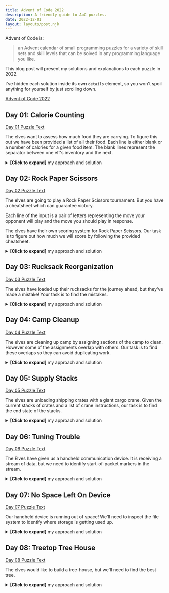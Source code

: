 ```yaml
---
title: Advent of Code 2022
description: A friendly guide to AoC puzzles.
date: 2022-12-01
layout: layouts/post.njk
---
```


Advent of Code is:

> an Advent calendar of small programming puzzles for a variety of skill sets and skill levels that can be solved in any programming language you like.

This blog post will present my solutions and explanations to each puzzle in 2022.

I've hidden each solution inside its own `details` element, so you won't spoil anything for yourself by just scrolling down.

[Advent of Code 2022](https://adventofcode.com/2022)

## Day 01: Calorie Counting

[Day 01 Puzzle Text](https://adventofcode.com/2022/day/1)

The elves want to assess how much food they are carrying. To figure this out we have been provided a list of all their food. Each line is either blank or a number of calories for a given food item. The blank lines represent the separator between one elf's inventory and the next.

<details>
  <summary><strong>[Click to expand]</strong> my approach and solution</summary>

So generally I want to add up numbers, but start a new count each time I encounter a blank line.

I chose to model this as an array of numbers, each representing the total calories held by one elf. Rather than append new entries to the end, I push them on to the front since this means the "current" inventory is always the one at the front. This way I avoid needing to fiddle around with array lengths to get the last element in an arary.

To parse our input data into this model, I use a reducer. On each line:

- If the line is empty: Start a new entry in our model by pushing the value `0` into the front of the array.

```ts
[0, currentInventory, ...otherInventories];
```

- If the line is non-empty: Add the value of this line to the "current" inventory by adding its value to the first value in the array.

```ts
[currentInventory + parseInt(line), ...otherInventories];
```

Once I have the data in this format, both parts are trivial.

Part 1 wants the largest single value, so I use another reducer to scan the array and hold onto the largest value as it goes.

```ts
getElfInventories(getInputStrings(filePath)).reduce(
	(greatest, elf) => Math.max(greatest, elf),
	-Infinity
);
```

Part 2 wants the sum of the three largest values, so I do a descending sort and slice off the first three values.

```ts
getElfInventories(getInputStrings(filePath))
	// Descending sort, puts largest values at the beginning
	.sort((a, b) => b - a)
	// Take the first/largest three
	.slice(0, 3)
	// Sum
	.reduce((acc, curr) => acc + curr);
```

[Full Day 01 Source Code](https://github.com/fildon/AdventOfCode2022/blob/main/src/01-calorie-counting/solutions.ts)

</details>

## Day 02: Rock Paper Scissors

[Day 02 Puzzle Text](https://adventofcode.com/2022/day/1)

The elves are going to play a Rock Paper Scissors tournament. But you have a cheatsheet which can guarantee victory.

Each line of the input is a pair of letters representing the move your opponent will play and the move you should play in response.

The elves have their own scoring system for Rock Paper Scissors. Our task is to figure out how much we will score by following the provided cheatsheet.

<details>
  <summary><strong>[Click to expand]</strong> my approach and solution</summary>

This task is a series of lookups.

- First lookup the move each letter in the input represents
- Then lookup the score provided by the move you played
- Finally lookup the score provided by the result for that round

For part 1, I implemented the three lookups in three different ways, just to amuse myself. The first I use a switch statement, the second an `Array.prototype.indexOf` and the third a regular object.

First lookup:

```ts
/**
 * A for Rock, B for Paper, and C for Scissors.
 * X for Rock, Y for Paper, and Z for Scissors.
 */
const parseLetter = (letter: string): Shape => {
	switch (letter) {
		case "A":
		case "X":
			return "Rock";
		case "B":
		case "Y":
			return "Paper";
		default:
			return "Scissors";
	}
};
```

Second lookup:

```ts
/**
 * 1 for Rock, 2 for Paper, and 3 for Scissors
 */
const shapeScore = (shape: Shape): number =>
	["Rock", "Paper", "Scissors"].indexOf(shape) + 1;
```

Third lookup:

```ts
/**
 * 0 if you lost, 3 if the round was a draw, and 6 if you won
 */
const outcomeScore = ([theirPlay, myPlay]: Round): number => {
	const outcomeMap: Record<Shape, Record<Shape, number>> = {
		Rock: { Rock: 3, Paper: 6, Scissors: 0 },
		Paper: { Rock: 0, Paper: 3, Scissors: 6 },
		Scissors: { Rock: 6, Paper: 0, Scissors: 3 },
	};
	return outcomeMap[theirPlay][myPlay];
};
```

For part 2 it is revealed that we need to decrypt the instructions before using them directly. This only slightly changes the behaviour of the first lookup.

```ts
/**
 * X means you need to lose,
 * Y means you need to end the round in a draw,
 * and Z means you need to win.
 */
const decryptRound = (line: string): Round => {
	const [theirLetter, myLetter] = line.split(" ");
	const theirPlay = parseLetter(theirLetter);
	const decryptionMap: Record<Shape, Record<string, Shape>> = {
		Rock: { X: "Scissors", Y: "Rock", Z: "Paper" },
		Paper: { X: "Rock", Y: "Paper", Z: "Scissors" },
		Scissors: { X: "Paper", Y: "Scissors", Z: "Rock" },
	};
	return [theirPlay, decryptionMap[theirPlay][myLetter]];
};
```

[Full Day 02 Source Code](https://github.com/fildon/AdventOfCode2022/blob/main/src/02-rock-paper-scissors/solutions.ts)

</details>

## Day 03: Rucksack Reorganization

[Day 03 Puzzle Text](https://adventofcode.com/2022/day/3)

The elves have loaded up their rucksacks for the journey ahead, but they've made a mistake! Your task is to find the mistakes.

<details>
  <summary><strong>[Click to expand]</strong> my approach and solution</summary>

In part one, we are looking for the letter that appears in the first and last half of each input line. To assist with this I implemented a general purpose duplicate finder. Finding duplicates is equivalent to repeated set intersection.

I implement this by mapping all the containers to sets and then using the intersect function to reduce them all to one set. I then map the result back into an array for convenience.

```ts
/**
 * Given sets A and B, return the set of their intersection
 */
const intersect = <Element>(a: Set<Element>, b: Set<Element>) =>
	new Set([...a.values()].filter((value) => b.has(value)));

/**
 * Find all elements that appear in all provided containers
 */
const findDuplicates = <Element>(containers: Element[][]) =>
	Array.from(
		containers.map((container) => new Set(container)).reduce(intersect)
	);
```

Other than that we need some boiler plate code to parse the input into "Containers" (arrays of characters) and scoring the duplicates we find according to the elves' system.

Once put together the part 1 solution is a simple pipeline:

```ts
export const solvePart1 = (filePath: string) =>
	getInputStrings(filePath)
		.map(toContainers)
		.map(getRucksackPriority)
		.reduce((a, b) => a + b);
```

For part two we are now looking for duplicates in each group of three input lines. So the only new code we will need is a way to group in batches of three. A reduce will come in handy here. The trick here is treating the head of our accumulator as our "working group" which we push containers into. Once the "working group" has three containers, we start a new group at the head of the accumulator.

```ts
/**
 * Group containers in batches of three
 */
const group = ([currentGroup, ...otherGroups]: Group[], rucksack: Container) =>
	currentGroup.length < 3
		? [[rucksack, ...currentGroup], ...otherGroups]
		: [[rucksack], currentGroup, ...otherGroups];
```

Once again, our solution is now a simple pipeline:

```ts
export const solvePart2 = (filePath: string) =>
	getInputStrings(filePath)
		.map(toContainers)
		.reduce(group, [[]]) // Second arg is the initially empty group
		.map(getGroupPriority)
		.reduce((a, b) => a + b);
```

[Full Day 03 Source Code](https://github.com/fildon/AdventOfCode2022/blob/main/src/03-rucksack-reorganization/solutions.ts)

</details>

## Day 04: Camp Cleanup

[Day 04 Puzzle Text](https://adventofcode.com/2022/day/4)

The elves are cleaning up camp by assigning sections of the camp to clean. However some of the assignments overlap with others. Our task is to find these overlaps so they can avoid duplicating work.

<details>
  <summary><strong>[Click to expand]</strong> my approach and solution</summary>

There's very little logic to do in this puzzle. Most of the work is parsing the input. I chose to parse each line into a pair of pair of numbers. Here's my data type:

```ts
type Range = [number, number];
type RangePair = [Range, Range];
```

To parse each line we first split by `,` and then by `-`. Since splitting a string returns an array, I also created a type predicate to narrow from an array to a 2-tuple:

```ts
/**
 * A little utility to narrow from an array to a tuple of length 2
 */
const isPair = <T>(elements: T[]): elements is [T, T] => elements.length === 2;
```

This means I now get a little validation on each parsing step:

```ts
/**
 * Parse strings of the form "3-42" to Range
 */
const toRange = (instruction: string): Range => {
	const bounds = instruction.split("-").map((str) => parseInt(str));
	if (isPair(bounds)) return bounds;
	throw new Error(`Unrecognised instruction: ${instruction}`);
};

/**
 * Parse strings of the form "1-12,3-42" to RangePair
 */
const toRangePair = (line: string): RangePair => {
	const nums = line.split(",").map(toRange);
	if (isPair(nums)) return nums;
	throw new Error(`Unrecognised line: ${line}`);
};
```

The only thing remaining is to identify which pairs overlap. This can be done with a oneliner:

```ts
/**
 * Returns true if either range fully overlaps the other
 */
const fullyOverlaps = ([[aStart, aEnd], [bStart, bEnd]]: RangePair): boolean =>
	(aStart <= bStart && aEnd >= bEnd) || (bStart <= aStart && bEnd >= aEnd);
```

The left half of that expression handles the case in which `a` fully overlaps `b`, and the right half handles the case in which `b` fully overlaps `a`.

We now assemble the solution to part 1 as a pipeline:

```ts
export const solvePart1 = (filePath: string) =>
	getInputStrings(filePath).map(toRangePair).filter(fullyOverlaps).length;
```

Part 2 changes only one thing. We are now asked to count any kind of overlap. This requires only a slight modification to our overlapping check. Here's all I had to add for part 2:

```ts
/**
 * Returns true if there is any overlap at all between the two ranges
 */
const partiallyOverlaps = ([
	[aStart, aEnd],
	[bStart, bEnd],
]: RangePair): boolean =>
	(aStart <= bEnd && aEnd >= bStart) || (bStart <= aEnd && bEnd >= aStart);

export const solvePart2 = (filePath: string) =>
	getInputStrings(filePath).map(toRangePair).filter(partiallyOverlaps).length;
```

[Full Day 04 Source Code](https://github.com/fildon/AdventOfCode2022/blob/main/src/04-camp-cleanup/solutions.ts)

</details>

## Day 05: Supply Stacks

[Day 05 Puzzle Text](https://adventofcode.com/2022/day/5)

The elves are unloading shipping crates with a giant cargo crane. Given the current stacks of crates and a list of crane instructions, our task is to find the end state of the stacks.

<details>
  <summary><strong>[Click to expand]</strong> my approach and solution</summary>

This task has three interesting stages:

- Decide on an appropriate data structure
- Parse the input into our data structure
- Execute the crane instructions

Our chosen data structure will need a way to represent a collection of stacks, where each stack is itself a collection of crates. Crates are distinguished only by a single letter. An array of arrays of strings will fit the requirements nicely.

We'll also need to represent all the crane instructions. The instructions are a list, where each item has three interesting pieces of information: the quantity, the source stack and the target stack. To me, this screams "array of objects".

Put together, my data structure is:

```ts
type Stacks = Array<Array<string>>;
type Instruction = {
	qty: number;
	from: number;
	to: number;
};
type CraneJob = { stacks: Stacks; instructions: Instruction[] };
```

The next stage of this task is parsing our input into this structure. _This was very tedious and error prone_. There are lots of potential foot guns here.

- The stacks are "columns" in the input but we would much rather they were in "rows".
- There are many symbols we don't want.
- The instructions are 1-indexed, but we would rather have 0-indexing.

The neatest way I found to do the stacks was as follows:

```ts
stackLines.forEach((line) =>
	line
		.split("")
		// Fetch only the relevant input columns
		.filter((_, i) => i % 4 === 1)
		// Push only the non-empty items to their columns
		.forEach((char, i) => char !== " " && stacks[i].push(char))
);
```

Note in particular the modulo: `i % 4 === 1`. This retrieves the value in the input column at index 1 and then ever 4th column after that. This lines up exactly with the character labels for the crates. Some positions are empty however, and so we also need to skip those rather than push empty symbols onto our internal stacks data structure.

I use a similar code pattern for the instruction parsing:

```ts
const instructions = instructionLines
	.map((line) =>
		line
			.split(" ")
			.filter((_, i) => i % 2 === 1)
			.map((val) => parseInt(val))
	)
	// -1 to transform from 1-index to 0-index
	.map(([qty, from, to]) => ({ qty, from: from - 1, to: to - 1 }));
```

Seriously... that's the hard stuff done 😅, everything after this point was straight forward.

In order to execute an instruction we need a way to apply an instruction to a given stacks state and produce a new stacks state. The gist of which is this:

```ts
const movingSlice = stacks[from].slice(0, qty).reverse();

return stacks.map((stack, i) =>
	i === from
		? stack.slice(qty) // Remove the moving slice from the from column
		: i === to
		? [...movingSlice, ...stack] // Push moving slice on top of the stack
		: stack
);
```

Then producing the final stacks state is a matter of applying a reduce over the instructions list and the starting state:

```ts
return instructions
	.reduce(executeInstruction, stacks)
	.map(([top]) => top)
	.join("");
```

The map and join calls there handle reading the answer off the top of each stack.

And that's part 1!

Part 2 is an easy change with a copy+paste of the part 1 solution, and a one line alteration of the `executeInstruction` implementation. But for neatness I chose to pull out this behaviour difference by way of a curried function.

```ts
const solve =
	({ withMultiMove }: { withMultiMove: boolean }) =>
	(filePath: string) => {
		const { stacks, instructions } = parseFile(filePath);

		return instructions
			.reduce(executeInstruction({ withMultiMove }), stacks)
			.map(([top]) => top)
			.join("");
	};
```

This then gives me the power to create my part 1 solver and part 2 solver using this same curried function:

```ts
export const solvePart1 = solve({ withMultiMove: false });
export const solvePart2 = solve({ withMultiMove: true });
```

[Full Day 05 Source Code](https://github.com/fildon/AdventOfCode2022/blob/main/src/05-supply-stacks/solutions.ts)

</details>

## Day 06: Tuning Trouble

[Day 06 Puzzle Text](https://adventofcode.com/2022/day/6)

The Elves have given us a handheld communication device. It is receiving a stream of data, but we need to identify start-of-packet markers in the stream.

<details>
  <summary><strong>[Click to expand]</strong> my approach and solution</summary>

Part 1 requires us to find the first occurance of 4 adjacent unique symbols. Actually counting and tracking uniqueness among four symbols would be tedious, but there is a quick trick for this: put them all in a Set and confirm that the Set has four members. If any were duplicates then the Set's size will be less than four. Now all we have to do is scan over the input with this approach, and return the first match:

```ts
export const solvePart1 = (filePath: string): number => {
	const datastream = getInput(filePath);

	for (let i = 3; i < datastream.length; i++) {
		if (
			new Set([
				datastream[i - 3],
				datastream[i - 2],
				datastream[i - 1],
				datastream[i],
			]).size === 4
		) {
			return i + 1;
		}
	}

	throw new Error("No marker found");
};
```

When I wrote this, I recognised that hard-coding it for a window size of 4 could be a problem, and I assumed that part 2 would force me to drastically rethink this approach. But no! The only change for part 2 is that the window is now length 14. Out of some dumb stubbornness I copied my part 1 approach but just hardcoded a longer window 🙈

```ts
export const solvePart2 = (filePath: string): number => {
	const datastream = getInput(filePath);

	for (let i = 13; i < datastream.length; i++) {
		if (
			new Set([
				datastream[i - 13],
				datastream[i - 12],
				datastream[i - 11],
				datastream[i - 10],
				datastream[i - 9],
				datastream[i - 8],
				datastream[i - 7],
				datastream[i - 6],
				datastream[i - 5],
				datastream[i - 4],
				datastream[i - 3],
				datastream[i - 2],
				datastream[i - 1],
				datastream[i],
			]).size === 14
		) {
			return i + 1;
		}
	}

	throw new Error("No marker found");
};
```

It ain't pretty or elegant, but it works 😅

[Full Day 06 Source Code](https://github.com/fildon/AdventOfCode2022/blob/main/src/06-tuning-trouble/solutions.ts)

</details>

## Day 07: No Space Left On Device

[Day 07 Puzzle Text](https://adventofcode.com/2022/day/7)

Our handheld device is running out of space! We'll need to inspect the file system to identify where storage is getting used up.

<details>
  <summary><strong>[Click to expand]</strong> my approach and solution</summary>

A traditional file system is best modelled as a Tree datastructure. The fundamental property of a Tree is that it contains a root "Node" and any given Node can contain child Nodes. We can state this up front in our type declarations:

```ts
type FileMeta = {
	name: string;
	size: number;
};
type Directory = {
	name: string;
	parent?: Directory;
	files: Array<FileMeta>;
	subDirectories: Array<Directory>;
};
```

Note I also include an _optional_ parent property on each `Directory`. Every directory has a parent except for the Root which has no parent. An alternative approach to this would be for the Root node's parent to be itself, although I found implementing it that way to be more hassle than it is worth.

Now that we have this datastructure, we must populate it with our input data. For this we can run a reducer over our input instructions. Our starting state is an initially empty Root directory. The only additional trick I used was to include a reference to the current working directory in the state a pass through the reducer. So whereas 'file' and 'dir' inputs insert new information to our growing file system, 'cd' inputs modify our current working directory.

Next we require a measure of the size of each directory. The size of a directory is the size of its files plus the sizes of its subdirectories. Since this is a property that depends on children of the same type, this is a natural fit for recursion:

```ts
/**
 * Given a directory annotates it with a size.
 *
 * Runs recursively down through all children.
 */
const measureDirectory = (dir: Directory): SizedDirectory => {
	const measuredSubDirectories = dir.subDirectories.map(measureDirectory);
	return {
		...dir,
		subDirectories: measuredSubDirectories,
		size:
			dir.files.reduce((acc, { size }) => acc + size, 0) +
			measuredSubDirectories.reduce((acc, { size }) => acc + size, 0),
	};
};
```

The only other utility I needed was a way to enumerate all directories anywhere in the tree. This is equivalent to asking for a [tree traversal](https://en.wikipedia.org/wiki/Tree_traversal). I implemented a depth-first preorder traversal like so:

```ts
/**
 * Recursively flatten the directory hierarchy to a simple list
 */
const flattenDirectories = (dir: SizedDirectory): Array<SizedDirectory> => [
	dir,
	...dir.subDirectories.flatMap(flattenDirectories),
];
```

With our data structure built and these utilities in hand, the answers to both part 1 and part 2 are easy to query.

[Full Day 07 Source Code](https://github.com/fildon/AdventOfCode2022/blob/main/src/07-no-space-left-on-device/solutions.ts)

</details>

## Day 08: Treetop Tree House

[Day 08 Puzzle Text](https://adventofcode.com/2022/day/8)

The elves would like to build a tree-house, but we'll need to find the best tree.

<details>
  <summary><strong>[Click to expand]</strong> my approach and solution</summary>

Our primary data structure will be a 2D array. Part 1 requires us to identify which trees (cells of the grid) are visible from the outside of the grid.

There's no particular trick to this. For each row we need to visit cells from left to right and right to left. For each column we need to visit cells from top to bottom and bottom to top. In all four cases we want to track the heighest tree we've seen so far, and mark each tree as visible if and only if it is heigher than the highest seen in that sequence.

As is often the case, a reducer works well here:

```ts
const visibilityReducer = (heighest: number, tree: Tree) => {
	if (tree.height > heighest) {
		tree.visible = true;
		return tree.height;
	}
	return heighest;
};
```

The only other code required is the rather tedious work of enumerate all the possible directions.

Part 2 requires us to find the tree with the best view. For this we must assess every position in the grid, by walking outwards from each point in every direction. I found it convenient to build a general purpose grid walker for this task:

```ts
const buildWalker =
	<Cell>(grid: Array<Array<Cell>>) =>
	(start: Position) =>
	(step: (position: Position) => Position): Array<Cell> => {
		let position: Position = [...start];
		const walk: Array<Cell> = [];

		while (
			// Left bound
			position[0] >= 0 &&
			// Top bound
			position[1] >= 0 &&
			// Right bound
			position[0] < grid.length &&
			// Bottom bound
			position[1] < grid[0].length
		) {
			walk.push(grid[position[0]][position[1]]);
			position = step(position);
		}
		return walk;
	};
```

We can plug into this utility any position, and any direction, which means we can express the heart of part 2 as:

```ts
for (let row = 0; row < treeGrid.length; row++) {
	for (let col = 0; col < treeGrid[row].length; col++) {
		const walkWithDir = treeWalker([row, col]);
		const scoreHere = [ltr, rtl, ttb, btt]
			.map(walkWithDir)
			.map(countVisibility)
			.reduce((a, b) => a * b);
		bestScore = Math.max(scoreHere, bestScore);
	}
}
```

[Full Day 08 Source Code](https://github.com/fildon/AdventOfCode2022/blob/main/src/08-treetop-tree-house/solutions.ts)

</details>
